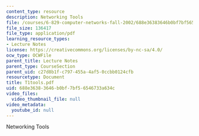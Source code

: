 ```yaml
---
content_type: resource
description: Networking Tools
file: /courses/6-829-computer-networks-fall-2002/688e36383646b0bf7bf56546733a634c_T1tools.pdf
file_size: 136417
file_type: application/pdf
learning_resource_types:
- Lecture Notes
license: https://creativecommons.org/licenses/by-nc-sa/4.0/
ocw_type: OCWFile
parent_title: Lecture Notes
parent_type: CourseSection
parent_uid: c27d8b1f-c797-455a-4af5-0ccbb0124cfb
resourcetype: Document
title: T1tools.pdf
uid: 688e3638-3646-b0bf-7bf5-6546733a634c
video_files:
  video_thumbnail_file: null
video_metadata:
  youtube_id: null
---
```

Networking Tools